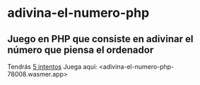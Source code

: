 # adivina-el-numero-php
## Juego en PHP que consiste en adivinar el número que piensa el ordenador
Tendrás <ins>5 intentos</ins>
Juega aquí: <adivina-el-numero-php-78008.wasmer.app>
